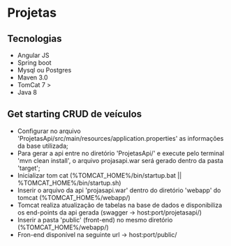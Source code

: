 # Projetas

## Tecnologias
  - Angular JS
  - Spring boot
  - Mysql ou Postgres
  - Maven 3.0
  - TomCat 7 >
  - Java 8
  
 ## Get starting CRUD de veículos
  - Configurar no arquivo 'ProjetasApi/src/main/resources/application.properties' as informações da base utilizada;
  - Para gerar a api entre no diretório 'ProjetasApi/' e execute pelo terminal 'mvn clean install', o arquivo projasapi.war será gerado dentro da pasta 'target';
  - Inicializar tom cat (%TOMCAT_HOME%/bin/startup.bat || %TOMCAT_HOME%/bin/startup.sh)
  - Inserir o arquivo da api 'projasapi.war' dentro do diretório 'webapp' do tomcat (%TOMCAT_HOME%/webapp/)
  - Tomcat realiza atualização de tabelas na base de dados e disponibiliza os end-points da api gerada (swagger -> host:port/projetasapi/)
  - Inserir a pasta 'public' (front-end) no mesmo diretório (%TOMCAT_HOME%/webapp/)
  - Fron-end disponível na seguinte url -> host:port/public/
